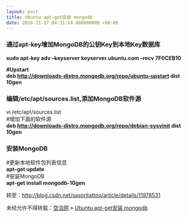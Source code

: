 ```yaml
---
layout: post
title: Ubuntu apt-get安装 mongodb
date: 2016-11-17 04:31:54.000000000 +08:00
---
```


### 通过apt-key增加MongoDB的公钥Key到本地Key数据库

**sudo apt-key adv –keyserver keyserver.ubuntu.com –recv 7F0CEB10**

**#Upstart  
 deb http://downloads-distro.mongodb.org/repo/ubuntu-upstart dist 10gen**

### 编辑/etc/apt/sources.list,添加MongoDB软件源

vi /etc/apt/sources.list  
 #增加下面的软件源  
**deb http://downloads-distro.mongodb.org/repo/debian-sysvinit dist 10gen**

### 安装MongoDB

#更新本地软件包列表信息  
**apt-get update**  
 #安装MongoDB  
**apt-get install mongodb-10gen**

转至：http://blog.csdn.net/sasoritattoo/article/details/11978531

未经允许不得转载：[空洽网](http://kongqia.com) » [Ubuntu apt-get安装 mongodb](http://kongqia.com/33750.html)


